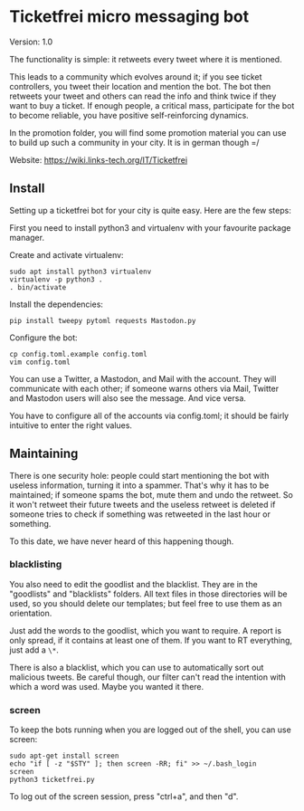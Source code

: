 # Ticketfrei micro messaging bot

Version: 1.0

<!-- This mastodon/twitter bot has one purpose - breaking the law. -->

The functionality is simple: it retweets every tweet where it is
mentioned.

This leads to a community which evolves around it; if you see ticket
controllers, you tweet their location and mention the bot. The bot
then retweets your tweet and others can read the info and think twice
if they want to buy a ticket. If enough people, a critical mass,
participate for the bot to become reliable, you have positive
self-reinforcing dynamics.

In the promotion folder, you will find some promotion material you
can use to build up such a community in your city. It is in german
though =/

Website: https://wiki.links-tech.org/IT/Ticketfrei

## Install

Setting up a ticketfrei bot for your city is quite easy. Here are the
few steps:

First you need to install python3 and virtualenv with your favourite
package manager.

Create and activate virtualenv:

```shell
sudo apt install python3 virtualenv
virtualenv -p python3 .
. bin/activate
```

Install the dependencies:
```shell
pip install tweepy pytoml requests Mastodon.py
```

Configure the bot:
```shell
cp config.toml.example config.toml
vim config.toml
```

You can use a Twitter, a Mastodon, and Mail with the account. They
will communicate with each other; if someone warns others via Mail,
Twitter and Mastodon users will also see the message. And vice versa.

You have to configure all of the accounts via config.toml; it should
be fairly intuitive to enter the right values.

## Maintaining

There is one security hole: people could start mentioning the bot
with useless information, turning it into a spammer. That's why it
has to be maintained; if someone spams the bot, mute them and undo
the retweet. So it won't retweet their future tweets and the useless
retweet is deleted if someone tries to check if something was
retweeted in the last hour or something.

To this date, we have never heard of this happening though.

### blacklisting

You also need to edit the goodlist and the blacklist. They are in the
"goodlists" and "blacklists" folders. All text files in those
directories will be used, so you should delete our templates; but
feel free to use them as an orientation.

Just add the words to the goodlist, which you want to require. A
report is only spread, if it contains at least one of them. If you
want to RT everything, just add a ```\*```.

There is also a blacklist, which you can use to automatically sort
out malicious tweets. Be careful though, our filter can't read the
intention with which a word was used. Maybe you wanted it there.

### screen

To keep the bots running when you are logged out of the shell, you
can use screen:

```shell
sudo apt-get install screen 
echo "if [ -z "$STY" ]; then screen -RR; fi" >> ~/.bash_login
screen
python3 ticketfrei.py
```

To log out of the screen session, press "ctrl+a", and then "d".

